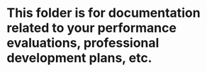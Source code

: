 # This folder is for documentation related to your performance evaluations, professional development plans, etc.
